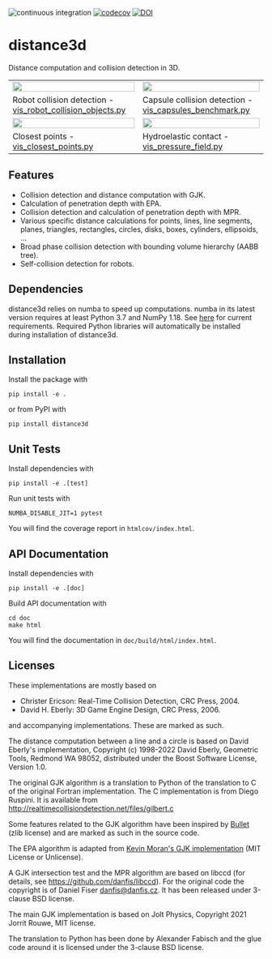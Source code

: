 ![continuous integration](https://github.com/AlexanderFabisch/distance3d/actions/workflows/ci.yml/badge.svg)
[![codecov](https://codecov.io/gh/AlexanderFabisch/distance3d/branch/master/graph/badge.svg?token=GJE5ZMVVB8)](https://codecov.io/gh/AlexanderFabisch/distance3d)
[![DOI](https://zenodo.org/badge/DOI/10.5281/zenodo.6509736.svg)](https://doi.org/10.5281/zenodo.6509736)

# distance3d

Distance computation and collision detection in 3D.

<table>
<tr>
    <td><img src="https://raw.githubusercontent.com/AlexanderFabisch/distance3d/master/doc/source/_static/robot_collision_detection.png" width=100% /></td>
    <td><img src="https://raw.githubusercontent.com/AlexanderFabisch/distance3d/master/doc/source/_static/capsule_collisions.png" width=100% /></td>
</tr>
<tr>
    <td>Robot collision detection - <a href="https://github.com/AlexanderFabisch/distance3d/blob/master/examples/visualizations/vis_robot_collision_objects.py">vis_robot_collision_objects.py</a></td>
    <td>Capsule collision detection - <a href="https://github.com/AlexanderFabisch/distance3d/blob/master/examples/visualizations/vis_capsules_benchmark.py">vis_capsules_benchmark.py</a></td>
</tr>
<tr>
    <td><img src="https://raw.githubusercontent.com/AlexanderFabisch/distance3d/master/doc/source/_static/closest_points.png" width=100% /></td>
    <td><img src="https://raw.githubusercontent.com/AlexanderFabisch/distance3d/master/doc/source/_static/hydroelastic_contact_surface.png" width=100% /></td>
</tr>
<tr>
    <td>Closest points - <a href="https://github.com/AlexanderFabisch/distance3d/blob/master/examples/visualizations/vis_closest_points.py">vis_closest_points.py</a></td>
    <td>Hydroelastic contact - <a href="https://github.com/AlexanderFabisch/distance3d/blob/master/examples/visualizations/vis_pressure_field.py">vis_pressure_field.py</a></td>
</tr>
</table>

## Features

* Collision detection and distance computation with GJK.
* Calculation of penetration depth with EPA.
* Collision detection and calculation of penetration depth with MPR.
* Various specific distance calculations for points, lines, line segments,
  planes, triangles, rectangles, circles, disks, boxes, cylinders, ellipsoids,
  ...
* Broad phase collision detection with bounding volume hierarchy (AABB tree).
* Self-collision detection for robots.

## Dependencies

distance3d relies on numba to speed up computations. numba in its latest
version requires at least Python 3.7 and NumPy 1.18. See [here](
https://numba.readthedocs.io/en/stable/user/installing.html#compatibility)
for current requirements. Required Python libraries will automatically be
installed during installation of distance3d.

## Installation

Install the package with

    pip install -e .

or from PyPI with

    pip install distance3d

## Unit Tests

Install dependencies with

    pip install -e .[test]

Run unit tests with

    NUMBA_DISABLE_JIT=1 pytest

You will find the coverage report in `htmlcov/index.html`.

## API Documentation

Install dependencies with

    pip install -e .[doc]

Build API documentation with

    cd doc
    make html

You will find the documentation in `doc/build/html/index.html`.

## Licenses

These implementations are mostly based on

* Christer Ericson: Real-Time Collision Detection, CRC Press, 2004.
* David H. Eberly: 3D Game Engine Design, CRC Press, 2006.

and accompanying implementations. These are marked as such.

The distance computation between a line and a circle is based on David Eberly's
implementation, Copyright (c) 1998-2022 David Eberly, Geometric Tools,
Redmond WA 98052, distributed under the Boost Software License, Version 1.0.

The original GJK algorithm is a translation to Python of the translation to C of
the original Fortran implementation. The C implementation is from Diego Ruspini.
It is available from http://realtimecollisiondetection.net/files/gilbert.c

Some features related to the GJK algorithm have been inspired by
[Bullet](https://github.com/bulletphysics/bullet3/) (zlib license) and are
marked as such in the source code.

The EPA algorithm is adapted from
[Kevin Moran's GJK implementation](https://github.com/kevinmoran/GJK)
(MIT License or Unlicense).

A GJK intersection test and the MPR algorithm are based on libccd (for details,
see https://github.com/danfis/libccd). For the original code the copyright is
of Daniel Fiser <danfis@danfis.cz>. It has been released under 3-clause BSD
license.

The main GJK implementation is based on Jolt Physics, Copyright 2021 Jorrit
Rouwe, MIT license.

The translation to Python has been done by Alexander Fabisch and the glue
code around it is licensed under the 3-clause BSD license.
